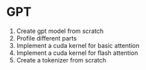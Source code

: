 # GPT

1. Create gpt model from scratch
2. Profile different parts
3. Implement a cuda kernel for basic attention
4. Implement a cuda kernel for flash attention
5. Create a tokenizer from scratch
